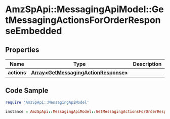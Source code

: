 # AmzSpApi::MessagingApiModel::GetMessagingActionsForOrderResponseEmbedded

## Properties

Name | Type | Description | Notes
------------ | ------------- | ------------- | -------------
**actions** | [**Array&lt;GetMessagingActionResponse&gt;**](GetMessagingActionResponse.md) |  | 

## Code Sample

```ruby
require 'AmzSpApi::MessagingApiModel'

instance = AmzSpApi::MessagingApiModel::GetMessagingActionsForOrderResponseEmbedded.new(actions: null)
```


